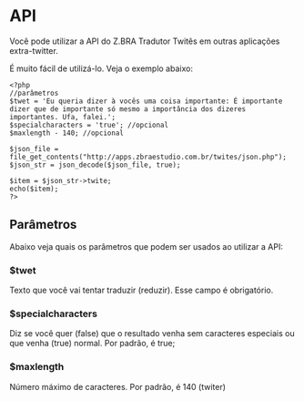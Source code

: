 # API
Você pode utilizar a API do Z.BRA Tradutor Twitês em outras aplicações extra-twitter.

É muito fácil de utilizá-lo. Veja o exemplo abaixo:

    <?php
    //parâmetros
    $twet = 'Eu queria dizer à vocês uma coisa importante: É importante dizer que de importante só mesmo a importância dos dizeres importantes. Ufa, falei.';
    $specialcharacters = 'true'; //opcional
    $maxlength - 140; //opcional

    $json_file = file_get_contents("http://apps.zbraestudio.com.br/twites/json.php");
    $json_str = json_decode($json_file, true);

    $item = $json_str->twite;
    echo($item);
    ?>

## Parâmetros
Abaixo veja quais os parâmetros que podem ser usados ao utilizar a API:

### $twet
Texto que você vai tentar traduzir (reduzir).
Esse campo é obrigatório.

### $specialcharacters
Diz se você quer (false) que o resultado venha sem caracteres especiais ou que venha (true) normal.
Por padrão, é true;

### $maxlength
Número máximo de caracteres.
Por padrão, é 140 (twiter)

